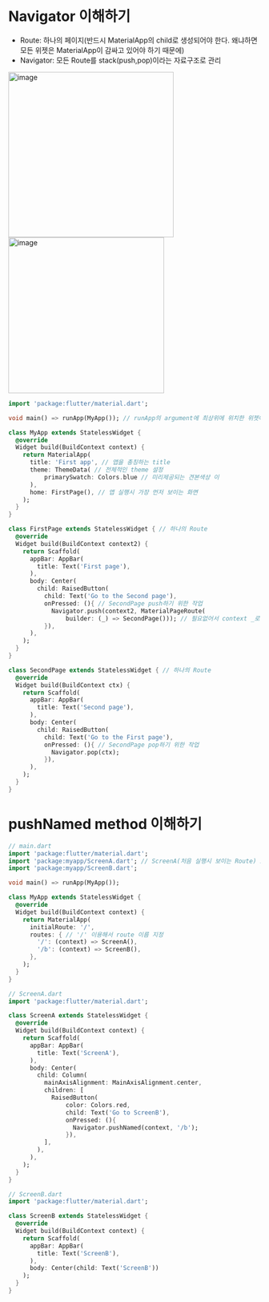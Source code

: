 # Navigator 이해하기
* Route: 하나의 페이지(반드시 MaterialApp의 child로 생성되어야 한다. 왜냐하면 모든 위젯은 MaterialApp이 감싸고 있어야 하기 때문에)
* Navigator: 모든 Route를 stack(push,pop)이라는 자료구조로 관리
<img width="330" alt="image" src="https://user-images.githubusercontent.com/88610333/183785352-d4887e37-47ee-4216-914a-0404c2240d70.png">
<img width="311" alt="image" src="https://user-images.githubusercontent.com/88610333/183785421-0f6f836c-274b-4c54-82e6-0e60019af362.png">

``` dart
import 'package:flutter/material.dart';

void main() => runApp(MyApp()); // runApp의 argument에 최상위에 위치한 위젯이 들어감

class MyApp extends StatelessWidget {
  @override
  Widget build(BuildContext context) {
    return MaterialApp(
      title: 'First app', // 앱을 총칭하는 title
      theme: ThemeData( // 전체적인 theme 설정
          primarySwatch: Colors.blue // 미리제공되는 견본색상 이
      ),
      home: FirstPage(), // 앱 실행시 가장 먼저 보이는 화면
    );
  }
}

class FirstPage extends StatelessWidget { // 하나의 Route
  @override
  Widget build(BuildContext context2) {
    return Scaffold(
      appBar: AppBar(
        title: Text('First page'),
      ),
      body: Center(
        child: RaisedButton(
          child: Text('Go to the Second page'),
          onPressed: (){ // SecondPage push하기 위한 작업
            Navigator.push(context2, MaterialPageRoute(
                builder: (_) => SecondPage())); // 필요없어서 context _로 변경
          }),
      ),
    );
  }
}

class SecondPage extends StatelessWidget { // 하나의 Route
  @override
  Widget build(BuildContext ctx) {
    return Scaffold(
      appBar: AppBar(
        title: Text('Second page'),
      ),
      body: Center(
        child: RaisedButton(
          child: Text('Go to the First page'),
          onPressed: (){ // SecondPage pop하기 위한 작업
            Navigator.pop(ctx);
          }),
      ),
    );
  }
}
```

# pushNamed method 이해하기
``` dart
// main.dart
import 'package:flutter/material.dart';
import 'package:myapp/ScreenA.dart'; // ScreenA(처음 실행시 보이는 Route) import
import 'package:myapp/ScreenB.dart';

void main() => runApp(MyApp());

class MyApp extends StatelessWidget {
  @override
  Widget build(BuildContext context) {
    return MaterialApp(
      initialRoute: '/',
      routes: { // '/' 이용해서 route 이름 지정
        '/': (context) => ScreenA(),
        '/b': (context) => ScreenB(),
      },
    );
  }
}
```

``` dart
// ScreenA.dart
import 'package:flutter/material.dart';

class ScreenA extends StatelessWidget {
  @override
  Widget build(BuildContext context) {
    return Scaffold(
      appBar: AppBar(
        title: Text('ScreenA'),
      ),
      body: Center(
        child: Column(
          mainAxisAlignment: MainAxisAlignment.center,
          children: [
            RaisedButton(
                color: Colors.red,
                child: Text('Go to ScreenB'),
                onPressed: (){
                  Navigator.pushNamed(context, '/b');
                }),
          ],
        ),
      ),
    );
  }
}
```

``` dart
// ScreenB.dart
import 'package:flutter/material.dart';

class ScreenB extends StatelessWidget {
  @override
  Widget build(BuildContext context) {
    return Scaffold(
      appBar: AppBar(
        title: Text('ScreenB'),
      ),
      body: Center(child: Text('ScreenB'))
    );
  }
}
```
